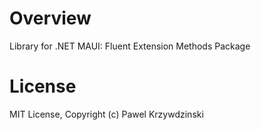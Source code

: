 # Overview

Library for .NET MAUI: Fluent Extension Methods Package

# License 

MIT License, Copyright (c) Pawel Krzywdzinski
